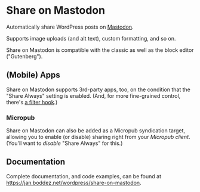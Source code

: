 # Share on Mastodon
Automatically share WordPress posts on [Mastodon](https://joinmastodon.org/).

Supports image uploads (and alt text), custom formatting, and so on.

Share on Mastodon is compatible with the classic as well as the block editor ("Gutenberg").

## (Mobile) Apps
Share on Mastodon supports 3rd-party apps, too, on the condition that the "Share Always" setting is enabled. (And, for more fine-grained control, there's [a filter hook](https://jan.boddez.net/wordpress/share-on-mastodon#share_on_mastodon_enabled).)

### Micropub
Share on Mastodon can also be added as a Micropub syndication target, allowing you to enable (or disable) sharing right from your _Micropub client_. (You'll want to _disable_ "Share Always" for this.)

## Documentation
Complete documentation, and code examples, can be found at https://jan.boddez.net/wordpress/share-on-mastodon.
